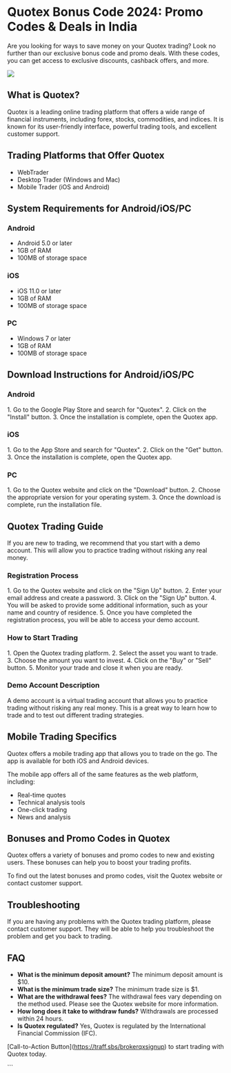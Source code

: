 # Quotex Bonus Code 2024: Promo Codes & Deals in India

Are you looking for ways to save money on your Quotex trading? Look no
further than our exclusive bonus code and promo deals. With these codes,
you can get access to exclusive discounts, cashback offers, and more.

[![](https://static.quotex.io/files/4_en/300_250.jpg)](https://traff.sbs/brokerqxlid)

## What is Quotex?

Quotex is a leading online trading platform that offers a wide range of
financial instruments, including forex, stocks, commodities, and
indices. It is known for its user-friendly interface, powerful trading
tools, and excellent customer support.

## Trading Platforms that Offer Quotex

-   WebTrader
-   Desktop Trader (Windows and Mac)
-   Mobile Trader (iOS and Android)

## System Requirements for Android/iOS/PC

### Android

-   Android 5.0 or later
-   1GB of RAM
-   100MB of storage space

### iOS

-   iOS 11.0 or later
-   1GB of RAM
-   100MB of storage space

### PC

-   Windows 7 or later
-   1GB of RAM
-   100MB of storage space

## Download Instructions for Android/iOS/PC

### Android

1\. Go to the Google Play Store and search for "Quotex". 2. Click
on the "Install" button. 3. Once the installation is complete,
open the Quotex app.

### iOS

1\. Go to the App Store and search for "Quotex". 2. Click on the
"Get" button. 3. Once the installation is complete, open the
Quotex app.

### PC

1\. Go to the Quotex website and click on the "Download" button.
2. Choose the appropriate version for your operating system. 3. Once the
download is complete, run the installation file.

## Quotex Trading Guide

If you are new to trading, we recommend that you start with a demo
account. This will allow you to practice trading without risking any
real money.

### Registration Process

1\. Go to the Quotex website and click on the "Sign Up" button. 2.
Enter your email address and create a password. 3. Click on the "Sign
Up" button. 4. You will be asked to provide some additional
information, such as your name and country of residence. 5. Once you
have completed the registration process, you will be able to access your
demo account.

### How to Start Trading

1\. Open the Quotex trading platform. 2. Select the asset you want to
trade. 3. Choose the amount you want to invest. 4. Click on the
"Buy" or "Sell" button. 5. Monitor your trade and close it
when you are ready.

### Demo Account Description

A demo account is a virtual trading account that allows you to practice
trading without risking any real money. This is a great way to learn how
to trade and to test out different trading strategies.

## Mobile Trading Specifics

Quotex offers a mobile trading app that allows you to trade on the go.
The app is available for both iOS and Android devices.

The mobile app offers all of the same features as the web platform,
including:

-   Real-time quotes
-   Technical analysis tools
-   One-click trading
-   News and analysis

## Bonuses and Promo Codes in Quotex

Quotex offers a variety of bonuses and promo codes to new and existing
users. These bonuses can help you to boost your trading profits.

To find out the latest bonuses and promo codes, visit the Quotex website
or contact customer support.

## Troubleshooting

If you are having any problems with the Quotex trading platform, please
contact customer support. They will be able to help you troubleshoot the
problem and get you back to trading.

## FAQ

-   **What is the minimum deposit amount?** The minimum deposit amount
    is \$10.
-   **What is the minimum trade size?** The minimum trade size is \$1.
-   **What are the withdrawal fees?** The withdrawal fees vary depending
    on the method used. Please see the Quotex website for more
    information.
-   **How long does it take to withdraw funds?** Withdrawals are
    processed within 24 hours.
-   **Is Quotex regulated?** Yes, Quotex is regulated by the
    International Financial Commission (IFC).

\[Call-to-Action Button\](https://traff.sbs/brokerqxsignup) to start
trading with Quotex today.

\`\`\`

